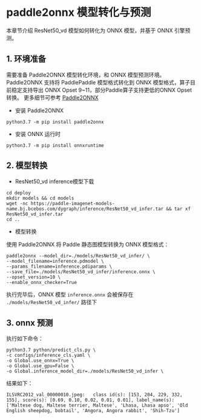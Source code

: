 # paddle2onnx 模型转化与预测

本章节介绍 ResNet50_vd 模型如何转化为 ONNX 模型，并基于 ONNX 引擎预测。

## 1. 环境准备

需要准备 Paddle2ONNX 模型转化环境，和 ONNX 模型预测环境。Paddle2ONNX 支持将 PaddlePaddle 模型格式转化到 ONNX 模型格式，算子目前稳定支持导出 ONNX Opset 9~11，部分Paddle算子支持更低的ONNX Opset转换。
更多细节可参考 [Paddle2ONNX](https://github.com/PaddlePaddle/Paddle2ONNX/blob/develop/README_zh.md)

- 安装 Paddle2ONNX
```
python3.7 -m pip install paddle2onnx
```

- 安装 ONNX 运行时
```
python3.7 -m pip install onnxruntime
```

## 2. 模型转换

- ResNet50_vd inference模型下载

```
cd deploy
mkdir models && cd models
wget -nc https://paddle-imagenet-models-name.bj.bcebos.com/dygraph/inference/ResNet50_vd_infer.tar && tar xf ResNet50_vd_infer.tar
cd ..
```

- 模型转换

使用 Paddle2ONNX 将 Paddle 静态图模型转换为 ONNX 模型格式：
```
paddle2onnx --model_dir=./models/ResNet50_vd_infer/ \
--model_filename=inference.pdmodel \
--params_filename=inference.pdiparams \
--save_file=./models/ResNet50_vd_infer/inference.onnx \
--opset_version=10 \
--enable_onnx_checker=True
```

执行完毕后，ONNX 模型 `inference.onnx` 会被保存在 `./models/ResNet50_vd_infer/` 路径下

## 3. onnx 预测

执行如下命令：
```
python3.7 python/predict_cls.py \
-c configs/inference_cls.yaml \
-o Global.use_onnx=True \
-o Global.use_gpu=False \
-o Global.inference_model_dir=./models/ResNet50_vd_infer \
```

结果如下：
```
ILSVRC2012_val_00000010.jpeg:   class id(s): [153, 204, 229, 332, 155], score(s): [0.69, 0.10, 0.02, 0.01, 0.01], label_name(s): ['Maltese dog, Maltese terrier, Maltese', 'Lhasa, Lhasa apso', 'Old English sheepdog, bobtail', 'Angora, Angora rabbit', 'Shih-Tzu']
```

